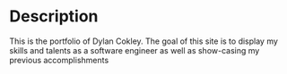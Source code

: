 # Description
This is the portfolio of Dylan Cokley. The goal of this site is to display my skills and talents as a software engineer as well as show-casing my previous accomplishments 
